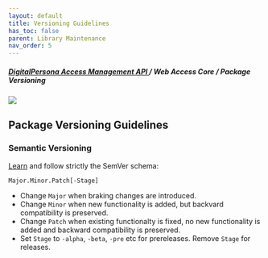 ```yaml
---
layout: default
title: Versioning Guidelines
has_toc: false
parent: Library Maintenance
nav_order: 5  
---
```

##### [DigitalPersona Access Management API ](https://hidglobal.github.io/digitalpersona-access-management-api/)/ Web Access Core / Package Versioning  
![](assets/HID-DPAM-Core.png)  
## Package Versioning Guidelines

### Semantic Versioning

[Learn](https://semver.org/spec/v2.0.0.html) and follow strictly the SemVer schema:

    Major.Minor.Patch[-Stage]

* Change `Major` when braking changes are introduced.
* Change `Minor` when new functionality is added, but backvard compatibility is preserved.
* Change `Patch` when existing functionalty is fixed, no new functionality is added
  and backward compatibility is preserved.
* Set `Stage` to `-alpha`, `-beta`, `-pre` etc for prereleases. Remove `Stage` for releases.

